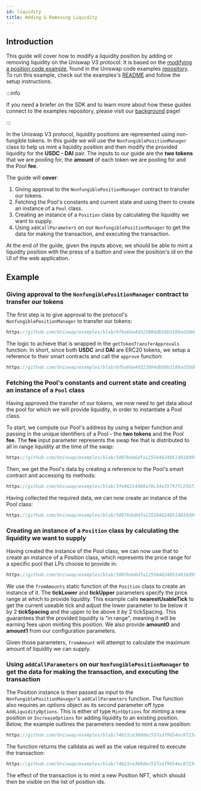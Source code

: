 ```yaml
---
id: liquidity
title: Adding & Removing Liquidity
---
```


## Introduction

This guide will cover how to modify a liquidity position by adding or removing liquidity on the Uniswap V3 protocol.
It is based on the [modifying a position code example](https://github.com/Uniswap/examples/tree/main/v3-sdk/modifying-position), found in the Uniswap code examples [repository](https://github.com/Uniswap/examples).
To run this example, check out the examples's [README](https://github.com/Uniswap/examples/blob/main/v3-sdk/modifying-position/README.md) and follow the setup instructions.

:::info

If you need a briefer on the SDK and to learn more about how these guides connect to the examples repository, please visit our [background](./01-background.md) page!

:::

In the Uniswap V3 protocol, liquidity positions are represented using non-fungible tokens. In this guide we will use the `NonfungiblePositionManager` class to help us mint a liquidity position and then modify the provided liquidity for the  **USDC - DAI** pair. The inputs to our guide are the **two tokens** that we are pooling for, the **amount** of each token we are pooling for and the Pool **fee**.

The guide will **cover**:
1. Giving approval to the `NonfungiblePositionManager` contract to transfer our tokens.
2. Fetching the Pool's constants and current state and using them to create an instance of a `Pool` class.
3. Creating an instance of a `Position` class by calculating the liquidity we want to supply.
4. Using `addCallParameters` on our `NonfungiblePositionManager` to get the data for making the transaction, and executing the transaction.

At the end of the guide, given the inputs above, we should be able to mint a liquidity position with the press of a button and view the position's id on the UI of the web application.

## Example

### Giving approval to the `NonfungiblePositionManager` contract to transfer our tokens

The first step is to give approval to the protocol's `NonfungiblePositionManager` to transfer our tokens:

```js reference title="Approving our tokens for transferring" referenceLinkText="View on Github" customStyling
https://github.com/Uniswap/examples/blob/6fba6da4d323804db56b3189ad1bbbaf18e6180f/v3-sdk/minting-position/src/example/Example.tsx#L113-L124
```

The logic to achieve that is wrapped in the `getTokenTransferApprovals` function. In short, since both **USDC** and **DAI** are ERC20 tokens, we setup a reference to their smart contracts and call the `approve` function:

```js reference title="Setting up an ERC20 contract reference and approving" referenceLinkText="View on Github" customStyling
https://github.com/Uniswap/examples/blob/6fba6da4d323804db56b3189ad1bbbaf18e6180f/v3-sdk/minting-position/src/libs/contracts.ts#L73-L78
```

### Fetching the Pool's constants and current state and creating an instance of a `Pool` class

Having approved the transfer of our tokens, we now need to get data about the pool for which we will provide liquidity, in order to instantiate a Pool class. 

To start, we compute our Pool's address by using a helper function and passing in the unique identifiers of a Pool - the **two tokens** and the Pool **fee**. The **fee** input parameter represents the swap fee that is distributed to all in range liquidity at the time of the swap:

```js reference title="Fetching the Pool's constants and current state" referenceLinkText="View on Github" customStyling
https://github.com/Uniswap/examples/blob/5007bda6dfa1255846248514018d995818b67d09/v3-sdk/minting-position/src/example/Example.tsx#L47-L52
```

Then, we get the Pool's data by creating a reference to the Pool's smart contract and accessing its methods:

```js reference title="Setting up a Pool contract reference and fetching current state data" referenceLinkText="View on Github" customStyling
https://github.com/Uniswap/examples/blob/3fe96214409a78c34e35747fc2567330c7b505d7/v3-sdk/minting-position/src/example/Example.tsx#L53-L67
```

Having collected the required data, we can now create an instance of the Pool class:


```js reference title="Fetching pool data and creating an instance of the Pool class" referenceLinkText="View on Github" customStyling
https://github.com/Uniswap/examples/blob/5007bda6dfa1255846248514018d995818b67d09/v3-sdk/minting-position/src/example/Example.tsx#L112-L119
```


### Creating an instance of a `Position` class by calculating the liquidity we want to supply

Having created the instance of the Pool class, we can now use that to create an instance of a Position class, which represents the price range for a specific pool that LPs choose to provide in:

```js reference title="Create a Position representation instance" referenceLinkText="View on Github" customStyling
https://github.com/Uniswap/examples/blob/5007bda6dfa1255846248514018d995818b67d09/v3-sdk/minting-position/src/example/Example.tsx#L122-L139
```

We use the `fromAmounts` static function of the `Position` class to create an instance of it. The **tickLower** and **tickUpper** parameters specify the price range at which to provide liquidity. This example calls **nearestUsableTick** to get the current useable tick and adjust the lower parameter to be below it by 2 **tickSpacing** and the upper to be above it by 2 tickSpacing. This guarantees that the provided liquidity is "in range", meaning it will be earning fees upon minting this position. We also provide **amount0** and **amount1** from our configuration parameters.

Given those parameters, `fromAmount` will attempt to calculate the maximum amount of liquidity we can supply.


### Using `addCallParameters` on our `NonfungiblePositionManager` to get the data for making the transaction, and executing the transaction

The Position instance is then passed as input to the `NonfungiblePositionManager`'s `addCallParameters` function. 
The function also requires an options object as its second parameter off type `AddLiquidityOptions`. This is either of type `MintOptions` for minting a new position or `IncreaseOptions` for adding liquidity to an existing position. Below, the example outlines the parameters needed to mint a new position:

```js reference title="Getting the transaction calldata and parameters" referenceLinkText="View on Github" customStyling
https://github.com/Uniswap/examples/blob/74621ce380dec537a3f9654ec8723cc4be9e54b8/v3-sdk/minting-position/src/example/Example.tsx#L149-L156
```

The function returns the calldata as well as the value required to execute the transaction:

```js reference title="Submitting the Position NFT minting transaction" referenceLinkText="View on Github" customStyling
https://github.com/Uniswap/examples/blob/74621ce380dec537a3f9654ec8723cc4be9e54b8/v3-sdk/minting-position/src/example/Example.tsx#L159-L168
```

The effect of the transaction is to mint a new Position NFT, which should then be visible on the list of position ids.